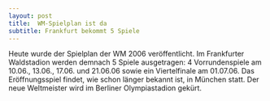 ```yaml
---
layout: post
title:  WM-Spielplan ist da
subtitle: Frankfurt bekommt 5 Spiele
---
```


Heute wurde der Spielplan der WM 2006 veröffentlicht. Im Frankfurter Waldstadion werden demnach 5 Spiele ausgetragen: 4 Vorrundenspiele am 10.06., 13.06., 17.06. und 21.06.06 sowie ein Viertelfinale am 01.07.06. Das Eröffnungsspiel findet, wie schon länger bekannt ist, in München statt. Der neue Weltmeister wird im Berliner Olympiastadion gekürt.


